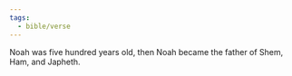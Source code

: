 ```yaml
---
tags:
  - bible/verse
---
```

Noah was five hundred years old, then Noah became the father of Shem, Ham, and Japheth.